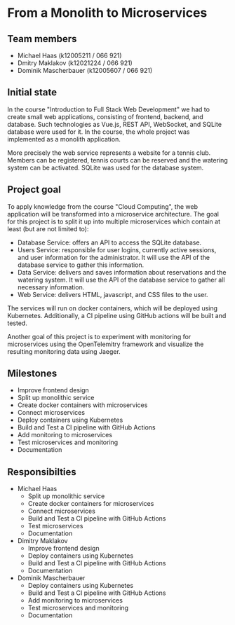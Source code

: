 # From a Monolith to Microservices

## Team members

- Michael Haas (k12005211 / 066 921)
- Dmitry Maklakov (k12021224 / 066 921)
- Dominik Mascherbauer (k12005607 / 066 921)

## Initial state

In the course "Introduction to Full Stack Web Development" we had to create small web applications, consisting of frontend, backend, and database. Such technologies as Vue.js, REST API, WebSocket, and SQLite database were used for it. In the course, the whole project was implemented as a monolith application.

More precisely the web service represents a website for a tennis club. Members can be registered, tennis courts can be reserved and the watering system can be activated. SQLite was used for the database system.

## Project goal

To apply knowledge from the course "Cloud Computing", the web application will be transformed into a microservice architecture.
The goal for this project is to split it up into multiple microservices which contain at least (but are not limited to):

- Database Service: offers an API to access the SQLite database.
- Users Service: responsible for user logins, currently active sessions, and user information for the administrator. It will use the API of the database service to gather this information.
- Data Service: delivers and saves information about reservations and the watering system. It will use the API of the database service to gather all necessary information.
- Web Service: delivers HTML, javascript, and CSS files to the user.

The services will run on docker containers, which will be deployed using Kubernetes.
Additionally, a CI pipeline using GitHub actions will be built and tested.

Another goal of this project is to experiment with monitoring for microservices using the OpenTelemitry framework and visualize the resulting monitoring data using Jaeger.

## Milestones

  - Improve frontend design
  - Split up monolithic service
  - Create docker containers with microservices
  - Connect microservices
  - Deploy containers using Kubernetes
  - Build and Test a CI pipeline with GitHub Actions
  - Add monitoring to microservices
  - Test microservices and monitoring
  - Documentation

## Responsibilties

  - Michael Haas
      - Split up monolithic service
      - Create docker containers for microservices
      - Connect microservices
      - Build and Test a CI pipeline with GitHub Actions
      - Test microservices
      - Documentation
  - Dimitry Maklakov
      - Improve frontend design
      - Deploy containers using Kubernetes
      - Build and Test a CI pipeline with GitHub Actions
      - Documentation
  - Dominik Mascherbauer
      - Deploy containers using Kubernetes
      - Build and Test a CI pipeline with GitHub Actions
      - Add monitoring to microservices
      - Test microservices and monitoring
      - Documentation
